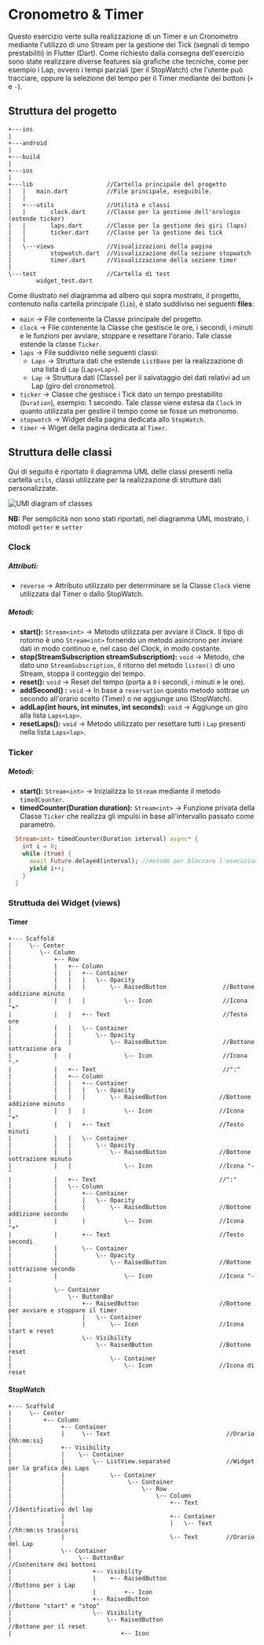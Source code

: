# Cronometro & Timer
Questo esercizio verte sulla realizzazione di un Timer e un Cronometro mediante l'utilizzo di uno Stream per la gestione dei Tick (segnali di tempo prestabiliti) in Flutter (Dart). Come richiesto dalla consegna dell'esercizio sono state realizzare diverse features sia grafiche che tecniche, come per esempio i Lap, ovvero i tempi parziali (per il StopWatch) che l'utente può tracciare, oppure la selezione del tempo per il Timer mediante dei bottoni (`+` e `-`).

## Struttura del progetto
```
+---ios
|
+---android
|
+---build
|
+---ios
|
+---lib                     //Cartella principale del progetto
|   |   main.dart           //File principale, eseguibile.
|   |
|   +---utils               //Utilità e classi
|   |       clock.dart      //Classe per la gestione dell'orologio (estende ticker)
|   |       laps.dart       //Classe per la gestione dei giri (laps)
|   |       ticker.dart     //Classe per la gestione dei tick
|   |
|   \---views               //Visualizzazioni della pagina
|           stopwatch.dart  //Visualizzazione della sezione stopwatch
|           timer.dart      //Visualizzazione della sezione timer
|
\---test                    //Cartella di test
        widget_test.dart
```

Come illustrato nel diagramma ad albero qui sopra mostrato, il progetto, contenuto nalla cartella principale (`lib`), è stato suddiviso nei seguenti **files**:
- `main` → File contenente la Classe principale del progetto.
- `clock` → File contenente la Classe che gestisce le ore, i secondi, i minuti e le funzioni per avviare, stoppare e resettare l'orario. Tale classe estende la classe `Ticker`. 
- `laps` → File suddiviso nelle seguenti classi:
  - `Laps` → Struttura dati che estende `ListBase` per la realizzazione di una lista di `Lap` (`Laps<Lap>`).
  - `Lap` → Struttura dati (Classe) per il salvataggio dei dati relativi ad un Lap (giro del cronometro).
- `ticker` → Classe che gestisce i Tick dato un tempo prestabilito (`Duration`), esempio: 1 secondo. Tale classe viene estesa da `Clock` in quanto utilizzata per gestire il tempo come se fosse un metronomo.
- `stopwatch` → Widget della pagina dedicata allo `StopWatch`.
- `timer` → Wiget della pagina dedicata al `Timer`.

## Struttura delle classi
Qui di seguito è riportato il diagramma UML delle classi presenti nella cartella `utils`, classi utilizzate per la realizzazione di strutture dati personalizzate.

![UMl diagram of classes](./classesUML.png)

**NB:** Per semplicità non sono stati riportati, nel diagramma UML mostrato, i motodi `getter` e `setter`

### Clock
##### Attributi:
- `reverse` → Attributo utilizzato per deterrminare se la Classe `Clock` viene utilizzata dal Timer o dallo StopWatch.
##### Metodi:
- **start():** `Stream<int>` → Metodo utilizzata per avviare il Clock. Il tipo di rotorno è uno `Stream<int>` fornendo un metodo asincrono per inviare dati in modo continuo e, nel caso del Clock, in modo costante.
- **stop(StreamSubscription streamSubscription):** `void` → Metodo, che dato uno `StreamSubscription`, il ritorno del metodo `listen()` di uno Stream, stoppa il conteggio del tempo.
- **reset():** `void` → Reset del tempo (porta a `0` i secondi, i minuti e le ore).
- **addSecond() :** `void` → In base a `reservation` questo metodo sottrae un secondo all'orario scelto (Timer) o ne aggiunge uno (StopWatch).
- **addLap(int hours, int minutes, int seconds):** `void` → Aggiunge un giro alla lista `Laps<Lap>`.
- **resetLaps():** `void` → Metodo utilizzato per resettare tutti i `Lap` presenti nella lista `Laps<lap>`.

### Ticker
##### Metodi:
- **start():** `Stream<int>` → Inizializza lo `Stream` mediante il metodo `timedCounter`.
- **timedCounter(Duration duration):** `Stream<int>` → Funzione privata della Classe `Ticker` che realizza gli impulsi in base all'intervallo passato come parametro. 
``` dart
  Stream<int> timedCounter(Duration interval) async* {
    int i = 0;
    while (true) {
      await Future.delayed(interval); //metodo per bloccare l'esecuzione del programma per interval tempo.
      yield i++;
    }
  }
```

### Struttuda dei Widget (views)
#### Timer
```
+--- Scaffold
|     \-- Center
|        \-- Column
|            +-- Row
|            |   +-- Column
|            |   |   +-- Container
|            |   |   |   \-- Opacity
|            |   |   |       \-- RaisedButton                //Bottone addizione minuto
|            |   |   |           \-- Icon                    //Icona "+"
|            |   |   +-- Text                                //Testo ore
|            |   |   \-- Container
|            |   |       \-- Opacity
|            |   |           \-- RaisedButton                //Bottone sottrazione ora
|            |   |               \-- Icon                    //Icona "-"
|            |   +-- Text                                    //":"
|            |   +-- Column
|            |   |   +-- Container
|            |   |   |   \-- Opacity
|            |   |   |       \-- RaisedButton               //Bottone addizione minuto
|            |   |   |           \-- Icon                   //Icona "+"
|            |   |   +-- Text                               //Testo minuti
|            |   |   \-- Container
|            |   |       \-- Opacity
|            |   |           \-- RaisedButton               //Bottone sottrazione minuto
|            |   |               \-- Icon                   //Icona "-"
|            |   +-- Text                                   //":"
|            |   \-- Column
|            |       +-- Container
|            |       |   \-- Opacity
|            |       |       \-- RaisedButton               //Bottone addizione secondo
|            |       |           \-- Icon                   //Icona "+"
|            |       +-- Text                               //Testo secondi
|            |       \-- Container
|            |           \-- Opacity
|            |               \-- RaisedButton               //Bottone sottrazione secondo
|            |                   \-- Icon                   //Icona "-"
|            \-- Container
|                \-- ButtonBar
|                    +-- RaisedButton                       //Bottone per avviare e stoppare il timer
|                    |   \-- Container                      
|                    |       \-- Icon                       //Icona start e reset
|                    \-- Visibility
|                        \-- RaisedButton                   //Bottone reset
|                            \-- Container
|                                \-- Icon                   //Icona di reset
```

#### StopWatch
```
+--- Scaffold
|     \-- Center
|         +-- Column
|              +-- Container
|              |     \-- Text                                 //Orario {hh:mm:ss}
|              +-- Visibility
|              |    \-- Container
|              |        \-- ListView.separated                //Widget per la grafica dei Laps
|              |             \-- Container
|              |                  \-- Container
|              |                      \-- Row
|              |                          \-- Column
|              |                              +-- Text        //Identificativo del lap
|              |                              +-- Container
|              |                              |   \-- Text    //hh:mm:ss trascorsi
|              |                              \-- Text        //Orario del Lap
|              \-- Container
|                   \-- ButtonBar                             //Contenitore dei bottoni
|                       +-- Visibility
|                       |    +-- RaisedButton                 //Bottono per i Lap
|                       |        +-- Icon
|                       +-- RaisedButton                      //Bottone "start" e "stop"
|                       \-- Visibility
|                           \-- RaisedButton                  //Bottone per il reset
|                               +-- Icon
```